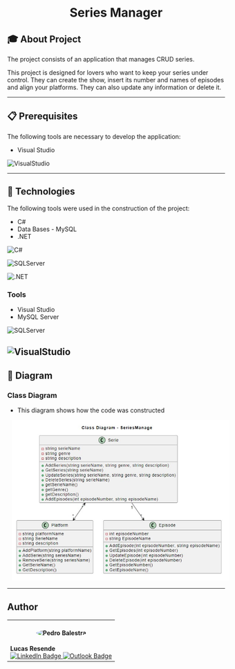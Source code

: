 ﻿<h1 align="center">Series Manager</h1>

## 🎓 About Project

The project consists of an application that manages CRUD series.

This project is designed for lovers who want to keep your series under control.
They can create the show, insert its number and names of episodes and align your platforms. They can also update any information or delete it.

---

## 📋 Prerequisites

The following tools are necessary to develop the application:

- Visual Studio

![VisualStudio](https://img.shields.io/badge/Visual_Studio-5C2D91?style=for-the-badge&logo=visual%20studio&logoColor=white)

---

## 📜 Technologies

The following tools were used in the construction of the project:

- C#
- Data Bases - MySQL
- .NET

![C#](https://img.shields.io/badge/C%23-239120?style=for-the-badge&logo=csharp&logoColor=white)

![SQLServer](https://img.shields.io/badge/Microsoft_SQL_Server-CC2927?style=for-the-badge&logo=microsoft-sql-server&logoColor=white)

![.NET](https://img.shields.io/badge/.NET-512BD4?style=for-the-badge&logo=dotnet&logoColor=white)

### Tools

- Visual Studio
- MySQL Server

![SQLServer](https://img.shields.io/badge/Microsoft_SQL_Server-CC2927?style=for-the-badge&logo=microsoft-sql-server&logoColor=white)
## ![VisualStudio](https://img.shields.io/badge/Visual_Studio-5C2D91?style=for-the-badge&logo=visual%20studio&logoColor=white)

## 📁 Diagram

### Class Diagram

- This diagram shows how the code was constructed

<p align="center">
  <img alt="ClassDiagram" style="width: 700px; margin: 0 10px" 
       src="SeriesManager/Modeling/ClassDiagram.jpg">
</p>

---

## Author

<table>
  <tr>
<td>
      <h4 align="center">
        <img style="border-radius: 50%" src="https://avatars.githubusercontent.com/u/99922083?v=4" width="180px;" alt="Pedro Balestra">
      </h4>
      <strong>Lucas Resende</strong>
      <br>
      <a href="https://www.linkedin.com/in/lucassresende/">
        <img src="https://img.shields.io/badge/LinkedIn-0077B5?style=for-the-badge&logo=linkedin&logoColor=white" alt="LinkedIn Badge">
      </a>
      <a href="mailto:l.souza@pg.inatel.br">
        <img src="https://img.shields.io/badge/Outlook-0078D4?style=for-the-badge&logo=microsoft-outlook&logoColor=white" alt="Outlook Badge">
      </a>
    </td>
  </tr>
</table>
